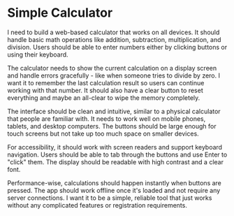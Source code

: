# Simple Calculator

I need to build a web-based calculator that works on all devices. It should handle basic math operations like addition, subtraction, multiplication, and division. Users should be able to enter numbers either by clicking buttons or using their keyboard. 

The calculator needs to show the current calculation on a display screen and handle errors gracefully - like when someone tries to divide by zero. I want it to remember the last calculation result so users can continue working with that number. It should also have a clear button to reset everything and maybe an all-clear to wipe the memory completely.

The interface should be clean and intuitive, similar to a physical calculator that people are familiar with. It needs to work well on mobile phones, tablets, and desktop computers. The buttons should be large enough for touch screens but not take up too much space on smaller devices.

For accessibility, it should work with screen readers and support keyboard navigation. Users should be able to tab through the buttons and use Enter to "click" them. The display should be readable with high contrast and a clear font.

Performance-wise, calculations should happen instantly when buttons are pressed. The app should work offline once it's loaded and not require any server connections. I want it to be a simple, reliable tool that just works without any complicated features or registration requirements. 
